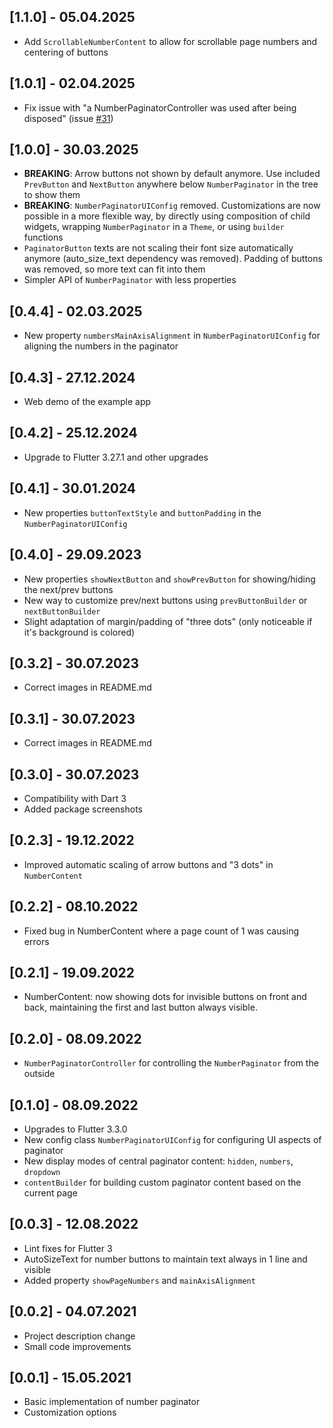 ## [1.1.0] - 05.04.2025

- Add `ScrollableNumberContent` to allow for scrollable page numbers and centering of buttons

## [1.0.1] - 02.04.2025

- Fix issue with "a NumberPaginatorController was used after being disposed" (issue
  [#31](https://github.com/WieFel/number_paginator/issues/31))

## [1.0.0] - 30.03.2025

- **BREAKING**: Arrow buttons not shown by default anymore. Use included `PrevButton` and
  `NextButton`
  anywhere below `NumberPaginator` in the tree to show them
- **BREAKING**: `NumberPaginatorUIConfig` removed. Customizations are now possible in a more
  flexible
  way, by directly using composition of child widgets, wrapping `NumberPaginator` in a `Theme`, or
  using `builder` functions
- `PaginatorButton` texts are not scaling their font size automatically anymore (auto_size_text
  dependency
  was removed). Padding of buttons was removed, so more text can fit into them
- Simpler API of `NumberPaginator` with less properties

## [0.4.4] - 02.03.2025

- New property `numbersMainAxisAlignment` in `NumberPaginatorUIConfig` for aligning the numbers in
  the paginator

## [0.4.3] - 27.12.2024

- Web demo of the example app

## [0.4.2] - 25.12.2024

- Upgrade to Flutter 3.27.1 and other upgrades

## [0.4.1] - 30.01.2024

- New properties `buttonTextStyle` and `buttonPadding` in the `NumberPaginatorUIConfig`

## [0.4.0] - 29.09.2023

- New properties `showNextButton` and `showPrevButton` for showing/hiding the next/prev buttons
- New way to customize prev/next buttons using `prevButtonBuilder` or `nextButtonBuilder`
- Slight adaptation of margin/padding of "three dots" (only noticeable if it's background is
  colored)

## [0.3.2] - 30.07.2023

- Correct images in README.md

## [0.3.1] - 30.07.2023

- Correct images in README.md

## [0.3.0] - 30.07.2023

- Compatibility with Dart 3
- Added package screenshots

## [0.2.3] - 19.12.2022

- Improved automatic scaling of arrow buttons and "3 dots" in `NumberContent`

## [0.2.2] - 08.10.2022

- Fixed bug in NumberContent where a page count of 1 was causing errors

## [0.2.1] - 19.09.2022

- NumberContent: now showing dots for invisible buttons on front and back, maintaining the first
  and last button always visible.

## [0.2.0] - 08.09.2022

- `NumberPaginatorController` for controlling the `NumberPaginator` from the outside

## [0.1.0] - 08.09.2022

- Upgrades to Flutter 3.3.0
- New config class `NumberPaginatorUIConfig` for configuring UI aspects of paginator
- New display modes of central paginator content: `hidden`, `numbers`, `dropdown`
- `contentBuilder` for building custom paginator content based on the current page

## [0.0.3] - 12.08.2022

- Lint fixes for Flutter 3
- AutoSizeText for number buttons to maintain text always in 1 line and visible
- Added property `showPageNumbers` and `mainAxisAlignment`

## [0.0.2] - 04.07.2021

- Project description change
- Small code improvements

## [0.0.1] - 15.05.2021

- Basic implementation of number paginator
- Customization options
